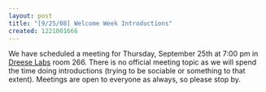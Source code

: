 ```yaml
---
layout: post
title: "[9/25/08] Welcome Week Introductions"
created: 1221001666
---
```

We have scheduled a meeting for Thursday, September 25th at 7:00 pm in [Dreese Labs](http://www.osu.edu/map/building.php?building=279) room 266\. There is no official meeting topic as we will spend the time doing introductions (trying to be sociable or something to that extent). Meetings are open to everyone as always, so please stop by.

